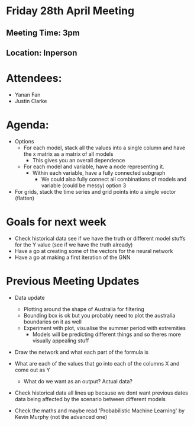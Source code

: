 # Friday 28th April Meeting

## Meeting Time: 3pm

## Location: Inperson

# Attendees:

- Yanan Fan
- Justin Clarke

# Agenda:

- Options
  - For each model, stack all the values into a single column and have the x matrix as a matrix of all models
    - This gives you an overall dependence
  - For each model and variable, have a node representing it. 
    - Within each variable, have a fully connected subgraph 
      - We could also fully connect all combinations of models and variable (could be messy) option 3
- For grids, stack the time series and grid points into a single vector (flatten)

# Goals for next week

- Check historical data see if we have the truth or different model stuffs for the Y value (see if we have the truth already)
- Have a go at creating some of the vectors for the neural network
- Have a go at making a first iteration of the GNN

# Previous Meeting Updates

- Data update
  - Plotting around the shape of Australia for filtering
  - Bounding box is ok but you probably need to plot the australia boundaries on it as well
  - Experiment with plot, visualise the summer period with extremities
    - Models will be predicting different things and so theres more visually appealing stuff

- Draw the network and what each part of the formula is
- What are each of the values that go into each of the columns X and come out as Y
  - What do we want as an output? Actual data?
- Check historical data all lines up because we dont want previous dates data being affected by the scenario between different models
- Check the maths and maybe read 'Probabilistic Machine Learning' by Kevin Murphy (not the advanced one)

